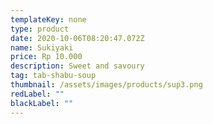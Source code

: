 ```yaml
---
templateKey: none
type: product
date: 2020-10-06T08:20:47.072Z
name: Sukiyaki
price: Rp 10.000
description: Sweet and savoury
tag: tab-shabu-soup
thumbnail: /assets/images/products/sup3.png
redLabel: ""
blackLabel: ""
---
```

